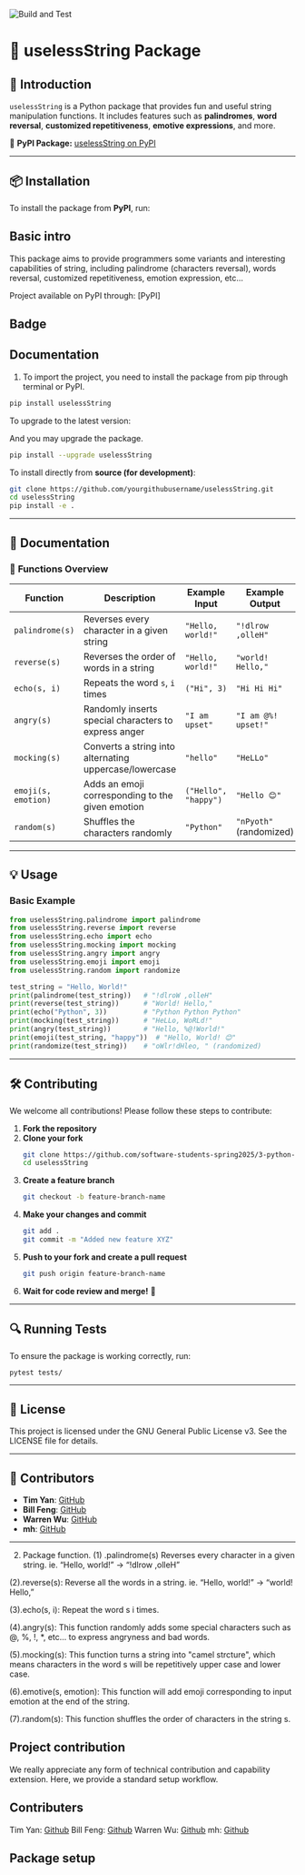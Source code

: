 ![Build and Test](https://github.com/software-students-spring2025/3-python-package-goodgood/actions/workflows/build.yml/badge.svg)


# 🚀 uselessString Package  

## 📌 Introduction  
`uselessString` is a Python package that provides fun and useful string manipulation functions. It includes features such as **palindromes**, **word reversal**, **customized repetitiveness**, **emotive expressions**, and more.  

🔗 **PyPI Package:** [uselessString on PyPI](https://pypi.org/project/uselessString/1.0.0/)  

---

## 📦 Installation  

To install the package from **PyPI**, run:  

## Basic intro

This package aims to provide programmers some variants and interesting capabilities of string, including palindrome (characters reversal), words reversal, customized repetitiveness, emotion expression, etc...

Project available on PyPI through:
[PyPI]

## Badge

## Documentation

1. To import the project, you need to install the package from pip through terminal or PyPI.


```bash
pip install uselessString
```

To upgrade to the latest version:  

And you may upgrade the package.

```bash
pip install --upgrade uselessString
```


To install directly from **source (for development)**:  
```bash
git clone https://github.com/yourgithubusername/uselessString.git
cd uselessString
pip install -e .
```

---

## 📖 Documentation  

### 🔹 **Functions Overview**  

| Function | Description | Example Input | Example Output |
|----------|-------------|---------------|---------------|
| `palindrome(s)` | Reverses every character in a given string | `"Hello, world!"` | `"!dlrow ,olleH"` |
| `reverse(s)` | Reverses the order of words in a string | `"Hello, world!"` | `"world! Hello,"` |
| `echo(s, i)` | Repeats the word `s`, `i` times | `("Hi", 3)` | `"Hi Hi Hi"` |
| `angry(s)` | Randomly inserts special characters to express anger | `"I am upset"` | `"I am @%! upset!"` |
| `mocking(s)` | Converts a string into alternating uppercase/lowercase | `"hello"` | `"HeLLo"` |
| `emoji(s, emotion)` | Adds an emoji corresponding to the given emotion | `("Hello", "happy")` | `"Hello 😊"` |
| `random(s)` | Shuffles the characters randomly | `"Python"` | `"nPyoth"` (randomized) |

---

## 💡 Usage  

### **Basic Example**
```python
from uselessString.palindrome import palindrome
from uselessString.reverse import reverse
from uselessString.echo import echo
from uselessString.mocking import mocking
from uselessString.angry import angry
from uselessString.emoji import emoji
from uselessString.random import randomize

test_string = "Hello, World!"
print(palindrome(test_string))   # "!dlroW ,olleH"
print(reverse(test_string))      # "World! Hello,"
print(echo("Python", 3))         # "Python Python Python"
print(mocking(test_string))      # "HeLLo, WoRLd!"
print(angry(test_string))        # "Hello, %@!World!"
print(emoji(test_string, "happy"))  # "Hello, World! 😊"
print(randomize(test_string))    # "oWlr!dHleo, " (randomized)
```

---

## 🛠️ Contributing  

We welcome all contributions! Please follow these steps to contribute:  

1. **Fork the repository**  
2. **Clone your fork**  
   ```bash
   git clone https://github.com/software-students-spring2025/3-python-package-goodgood.git
   cd uselessString
   ```
3. **Create a feature branch**  
   ```bash
   git checkout -b feature-branch-name
   ```
4. **Make your changes and commit**  
   ```bash
   git add .
   git commit -m "Added new feature XYZ"
   ```
5. **Push to your fork and create a pull request**  
   ```bash
   git push origin feature-branch-name
   ```
6. **Wait for code review and merge!** 🎉  

---

## 🔍 Running Tests  

To ensure the package is working correctly, run:  
```bash
pytest tests/
```

---

## 📜 License  
This project is licensed under the GNU General Public License v3. See the LICENSE file for details.

---

## 👥 Contributors  
- **Tim Yan**: [GitHub](https://github.com/T1mmmmm)  
- **Bill Feng**: [GitHub](https://github.com/BillBBle)  
- **Warren Wu**: [GitHub](https://github.com/W0rren12)  
- **mh**: [GitHub](https://github.com/mh6355)  

---

2. Package function.
   (1) .palindrome(s)
   Reverses every character in a given string.
   ie. “Hello, world!” → “!dlrow ,olleH”

(2).reverse(s):
Reverse all the words in a string.
ie. “Hello, world!” → “world! Hello,”

(3).echo(s, i):
Repeat the word s i times.

(4).angry(s):
This function randomly adds some special characters such as @, %, !, \*, etc... to express angryness and bad words.

(5).mocking(s):
This function turns a string into "camel strcture", which means characters in the word s will be repetitively upper case and lower case.

(6).emotive(s, emotion):
This function will add emoji corresponding to input emotion at the end of the string.

(7).random(s):
This function shuffles the order of characters in the string s.

## Project contribution

We really appreciate any form of technical contribution and capability extension. Here, we provide a standard setup workflow.

## Contributers

Tim Yan: [Github](https://github.com/T1mmmmm)
Bill Feng: [Github](https://github.com/BillBBle)
Warren Wu: [Github](https://github.com/W0rren12)
mh: [Github](https://github.com/mh6355)

## Package setup

